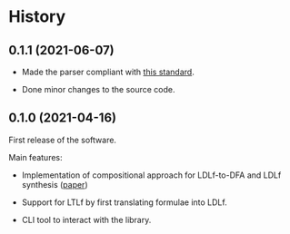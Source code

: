 # History

## 0.1.1 (2021-06-07)

*   Made the parser compliant with
    [this standard](https://marcofavorito.me/tl-grammars/v/7d9a17267fbf525d9a6a1beb92a46f05cf652db6/).

*   Done minor changes to the source code. 

## 0.1.0 (2021-04-16)

First release of the software.

Main features:

*   Implementation of compositional approach for LDLf-to-DFA and LDLf synthesis
    ([paper](https://marcofavorito.me/papers/2021/degiacomo2021compositional.pdf))

*   Support for LTLf by first translating formulae into LDLf.

*   CLI tool to interact with the library.
